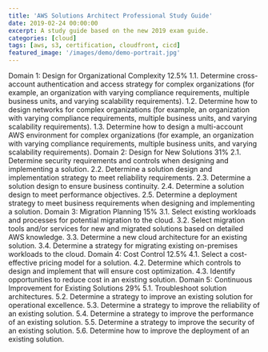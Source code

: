 ```yaml
---
title: 'AWS Solutions Architect Professional Study Guide'
date: 2019-02-24 00:00:00
excerpt: A study guide based on the new 2019 exam guide. 
categories: [cloud]
tags: [aws, s3, certification, cloudfront, cicd]
featured_image: '/images/demo/demo-portrait.jpg'
---
```



Domain 1: Design for Organizational Complexity 12.5%
1.1. Determine cross-account authentication and access strategy for complex organizations (for example, an
organization with varying compliance requirements, multiple business units, and varying scalability
requirements).
1.2. Determine how to design networks for complex organizations (for example, an organization with varying
compliance requirements, multiple business units, and varying scalability requirements).
1.3. Determine how to design a multi-account AWS environment for complex organizations (for example, an
organization with varying compliance requirements, multiple business units, and varying scalability
requirements).
Domain 2: Design for New Solutions 31%
2.1. Determine security requirements and controls when designing and implementing a solution.
2.2. Determine a solution design and implementation strategy to meet reliability requirements.
2.3. Determine a solution design to ensure business continuity.
2.4. Determine a solution design to meet performance objectives.
2.5. Determine a deployment strategy to meet business requirements when designing and implementing a
solution.
Domain 3: Migration Planning 15%
3.1. Select existing workloads and processes for potential migration to the cloud.
3.2. Select migration tools and/or services for new and migrated solutions based on detailed AWS knowledge.
3.3. Determine a new cloud architecture for an existing solution.
3.4. Determine a strategy for migrating existing on-premises workloads to the cloud.
Domain 4: Cost Control 12.5%
4.1. Select a cost-effective pricing model for a solution.
4.2. Determine which controls to design and implement that will ensure cost optimization.
4.3. Identify opportunities to reduce cost in an existing solution.
Domain 5: Continuous Improvement for Existing Solutions 29%
5.1. Troubleshoot solution architectures. 
5.2. Determine a strategy to improve an existing solution for operational excellence.
5.3. Determine a strategy to improve the reliability of an existing solution.
5.4. Determine a strategy to improve the performance of an existing solution.
5.5. Determine a strategy to improve the security of an existing solution.
5.6. Determine how to improve the deployment of an existing solution.